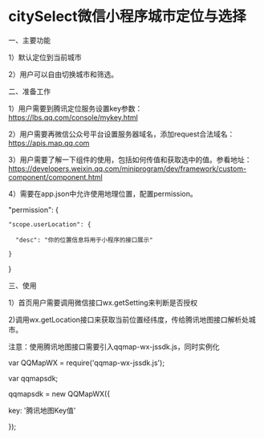 # citySelect微信小程序城市定位与选择

一、主要功能

1）默认定位到当前城市

2）用户可以自由切换城市和筛选。

二、准备工作

1）用户需要到腾讯定位服务设置key参数：https://lbs.qq.com/console/mykey.html

2）用户需要再微信公众号平台设置服务器域名，添加request合法域名：https://apis.map.qq.com

3）用户需要了解一下组件的使用，包括如何传值和获取选中的值。参看地址：https://developers.weixin.qq.com/miniprogram/dev/framework/custom-component/component.html

4）需要在app.json中允许使用地理位置，配置permission。

 "permission": {
 
    "scope.userLocation": {
    
      "desc": "你的位置信息将用于小程序的接口展示"
      
    }
    
  }



三、使用

1）首页用户需要调用微信接口wx.getSetting来判断是否授权

2)调用wx.getLocation接口来获取当前位置经纬度，传给腾讯地图接口解析处城市。

  注意：使用腾讯地图接口需要引入qqmap-wx-jssdk.js，同时实例化
  
var QQMapWX = require('qqmap-wx-jssdk.js');

var qqmapsdk;

qqmapsdk = new QQMapWX({

  key: '腾讯地图Key值'
  
});





